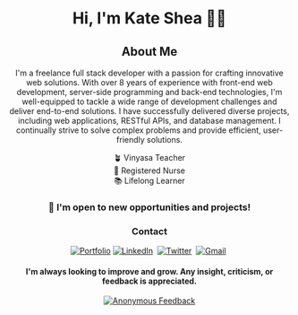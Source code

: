 <div align="center">
  <h1>Hi, I'm Kate Shea ✌🏼</h1>
  <div>
    <h2>About Me</h2>
    <p align="center">
      I'm a freelance full stack developer with a passion for crafting innovative web solutions. With over 8 years of experience with front-end web development, server-side programming and back-end technologies, I'm well-equipped to tackle a wide range of development challenges and deliver end-to-end solutions. I have successfully delivered diverse projects, including web applications, RESTful APIs, and database management. I continually strive to solve complex problems and provide efficient, user-friendly solutions.
    </p>
    <p>🪴 Vinyasa Teacher<br />
      💉 Registered Nurse<br />
      📚 Lifelong Learner</p>
  </div>
  <h3>🔭 I'm open to new opportunities and projects!</h3>
  <h3>Contact</h3>
  <p align="center">
    <a href="https://kdshea.com/"><img src="https://img.shields.io/badge/Portfolio-Green?style=flat&logo=ko-fi&logoColor=white" alt="Portfolio"></a>
    <a href="https://www.linkedin.com/in/kdshea/"><img src="https://img.shields.io/badge/LinkedIn-%230077B5.svg?&style=flat&logo=LinkedIn&logoColor=white" alt="LinkedIn" /></a>&nbsp;
    <a href="https://twitter.com/Kate_Shea_"><img src="https://img.shields.io/badge/Twitter-1DA1F2?style=flat&logo=twitter&logoColor=white" alt="Twitter" /></a>&nbsp;
    <a href="mailto:daishea@gmail.com"><img src="https://img.shields.io/badge/Gmail-%23D14836.svg?&style=flat&logo=Gmail&logoColor=white" alt="Gmail"/></a>&nbsp;
  </p>
  <h4>I'm always looking to improve and grow. Any insight, criticism, or feedback is appreciated.</h4>
  <p>
    <a href="https://forms.gle/HnChysz2yCfVaDtk7"><img src="https://img.shields.io/badge/Anonymous%20Feedback-Purple?style=flat&logoColor=white&color=800080" alt="Anonymous Feedback"></a>
  </p>
</div>


